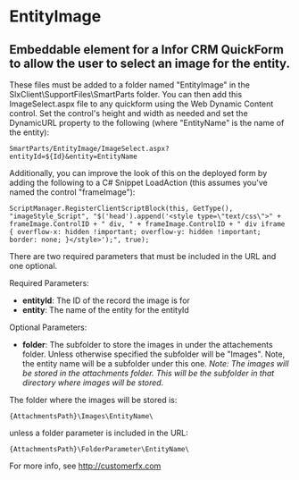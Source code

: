 # EntityImage
## Embeddable element for a Infor CRM QuickForm to allow the user to select an image for the entity.

These files must be added to a folder named "EntityImage" in the SlxClient\SupportFiles\SmartParts folder. You can then add this ImageSelect.aspx file to any quickform using the Web Dynamic Content control. 
Set the control's height and width as needed and set the DynamicURL property to the following (where "EntityName" is the name of the entity):

	SmartParts/EntityImage/ImageSelect.aspx?entityId=${Id}&entity=EntityName

Additionally, you can improve the look of this on the deployed form by adding the following to a C# Snippet LoadAction (this assumes you've named the control "frameImage"):

	ScriptManager.RegisterClientScriptBlock(this, GetType(), "imageStyle_Script", "$('head').append('<style type=\"text/css\">" + frameImage.ControlID + " div, " + frameImage.ControlID + " div iframe { overflow-x: hidden !important; overflow-y: hidden !important; border: none; }</style>');", true);

There are two required parameters that must be included in the URL and one optional.

Required Parameters:
* **entityId**: The ID of the record the image is for
* **entity**: The name of the entity for the entityId

Optional Parameters:
* **folder**: The subfolder to store the images in under the attachements folder. Unless otherwise specified the subfolder will be "Images". Note, the entity name will be a subfolder under this one. _Note: The images will be stored in the attachments folder. This will be the subfolder in that directory where images will be stored._

The folder where the images will be stored is:

	{AttachmentsPath}\Images\EntityName\

unless a folder parameter is included in the URL:

	{AttachmentsPath}\FolderParameter\EntityName\

For more info, see http://customerfx.com
